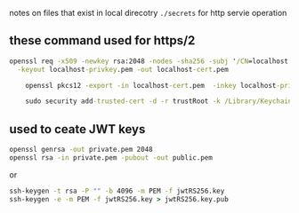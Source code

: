 
notes on files that exist in local direcotry `./secrets` for http servie operation


## these command used for https/2
```cmd
openssl req -x509 -newkey rsa:2048 -nodes -sha256 -subj '/CN=localhost:<port?>' \
  -keyout localhost-privkey.pem -out localhost-cert.pem
```

```cmd
	openssl pkcs12 -export -in localhost-cert.pem  -inkey localhost-privkey.pem -out output.pfx
```

```cmd
	sudo security add-trusted-cert -d -r trustRoot -k /Library/Keychains/System.keychain localhost-cert.pem
```

## used to ceate JWT keys

```cmd
openssl genrsa -out private.pem 2048
openssl rsa -in private.pem -pubout -out public.pem
```
or
```cmd
ssh-keygen -t rsa -P "" -b 4096 -m PEM -f jwtRS256.key
ssh-keygen -e -m PEM -f jwtRS256.key > jwtRS256.key.pub
```
